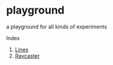 # playground
a playground for all kinds of experiments

Index
1. [Lines](./experiments/lines/index.html)
1. [Raycaster](./experiments/raycaster/index.html)